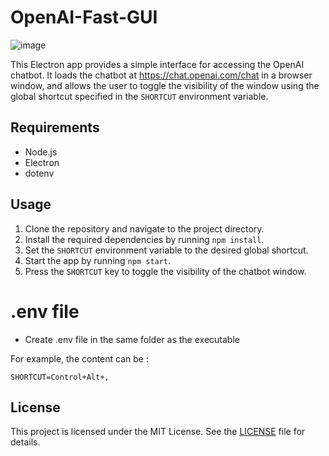 # OpenAI-Fast-GUI

![image](https://user-images.githubusercontent.com/47997521/206051216-28f3a5bd-e49c-4358-9007-962ac0b5112c.png)

This Electron app provides a simple interface for accessing the OpenAI chatbot. It loads the chatbot at https://chat.openai.com/chat in a browser window, and allows the user to toggle the visibility of the window using the global shortcut specified in the `SHORTCUT` environment variable.

## Requirements

- Node.js
- Electron
- dotenv

## Usage

1. Clone the repository and navigate to the project directory.
2. Install the required dependencies by running `npm install`.
3. Set the `SHORTCUT` environment variable to the desired global shortcut.
4. Start the app by running `npm start`.
5. Press the `SHORTCUT` key to toggle the visibility of the chatbot window.

# .env file
- Create .env file in the same folder as the executable

For example, the content can be :
```
SHORTCUT=Control+Alt+,
```

## License

This project is licensed under the MIT License. See the [LICENSE](LICENSE) file for details.
